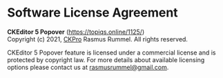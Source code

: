 Software License Agreement
==========================

**CKEditor 5 Popover** (https://topiqs.online/1125/)<br>
Copyright (c) 2021, [CKPro](https://topiqs.online/Page/Index/2) Rasmus Rummel. All rights reserved.

CKEditor 5 Popover feature is licensed under a commercial license and is protected by copyright law.
For more details about available licensing options please contact us at rasmusrummel@gmail.com.

